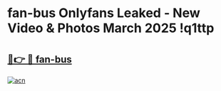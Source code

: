 # fan-bus Onlyfans Leaked - New Video & Photos March 2025 !q1ttp

# <h2><a href="https://znfke9.iuczelnia.edu.pl?title=fan-bus&ref=q1ttp">🔗👉 🔴 fan-bus</a></h2>

[![acn](https://github.com/user-attachments/assets/0f9c940e-d8b0-45ae-aac7-cd30a18b3e1c)](https://znfke9.iuczelnia.edu.pl?title=fan-bus&ref=q1ttp)

